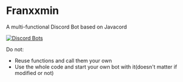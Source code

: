 # Franxxmin
A multi-functional Discord Bot based on Javacord

[![Discord Bots](https://top.gg/api/widget/688561837020545080.svg)](https://top.gg/bot/688561837020545080)

Do not:
- Reuse functions and call them your own
- Use the whole code and start your own bot with it(doesn't matter if modified or not)

